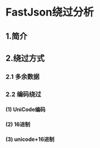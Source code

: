 # FastJson绕过分析

## 1.简介









## 2.绕过方式

### 2.1 多余数据

### 2.2 编码绕过

#### (1) UniCode编码

#### (2) 16进制

#### (3) unicode+16进制

